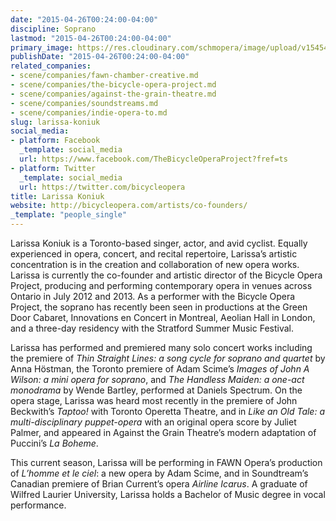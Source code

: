 ```yaml
---
date: "2015-04-26T00:24:00-04:00"
discipline: Soprano
lastmod: "2015-04-26T00:24:00-04:00"
primary_image: https://res.cloudinary.com/schmopera/image/upload/v1545409169/media/webhook-uploads/1430022168155/Larissa-Koniuk-headshot-sq.jpg.jpg
publishDate: "2015-04-26T00:24:00-04:00"
related_companies:
- scene/companies/fawn-chamber-creative.md
- scene/companies/the-bicycle-opera-project.md
- scene/companies/against-the-grain-theatre.md
- scene/companies/soundstreams.md
- scene/companies/indie-opera-to.md
slug: larissa-koniuk
social_media:
- platform: Facebook
  _template: social_media
  url: https://www.facebook.com/TheBicycleOperaProject?fref=ts
- platform: Twitter
  _template: social_media
  url: https://twitter.com/bicycleopera
title: Larissa Koniuk
website: http://bicycleopera.com/artists/co-founders/
_template: "people_single"
---
```


Larissa Koniuk is a Toronto-based singer, actor, and avid cyclist. Equally experienced in opera, concert, and recital repertoire, Larissa’s artistic concentration is in the creation and collaboration of new opera works. Larissa is currently the co-founder and artistic director of the Bicycle Opera Project, producing and performing contemporary opera in venues across Ontario in July 2012 and 2013.  As a performer with the Bicycle Opera Project, the soprano has recently been seen in productions at the Green Door Cabaret, Innovations en Concert in Montreal, Aeolian Hall in London, and a three-day residency with the Stratford Summer Music Festival. 

Larissa has performed and premiered many solo concert works including the premiere of *Thin Straight Lines: a song cycle for soprano and quartet* by Anna Höstman, the Toronto premiere of Adam Scime’s *Images of John A Wilson: a mini opera for soprano*, and *The Handless Maiden: a one-act monodrama* by Wende Bartley, performed at Daniels Spectrum.  On the opera stage, Larissa was heard most recently in the premiere of John Beckwith’s *Taptoo!* with Toronto Operetta Theatre, and in *Like an Old Tale: a multi-disciplinary puppet-opera* with an original opera score by Juliet Palmer, and appeared in Against the Grain Theatre’s modern adaptation of Puccini’s *La Boheme*. 

This current season, Larissa will be performing in FAWN Opera’s production of *L’homme et le ciel*: a new opera by Adam Scime, and in Soundtream’s Canadian premiere of Brian Current’s opera *Airline Icarus*. A graduate of Wilfred Laurier University, Larissa holds a Bachelor of Music degree in vocal performance.
